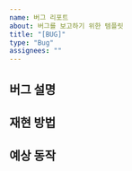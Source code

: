 ```yaml
---
name: 버그 리포트
about: 버그를 보고하기 위한 템플릿
title: "[BUG]"
type: "Bug"
assignees: ""
---
```


## 버그 설명
<!-- 발생한 버그에 대한 간결한 설명 -->

## 재현 방법
<!-- 버그를 재현하는 단계 -->

## 예상 동작
<!-- 예상했던 정상 동작 -->